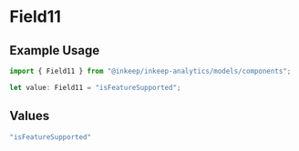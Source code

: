 # Field11

## Example Usage

```typescript
import { Field11 } from "@inkeep/inkeep-analytics/models/components";

let value: Field11 = "isFeatureSupported";
```

## Values

```typescript
"isFeatureSupported"
```